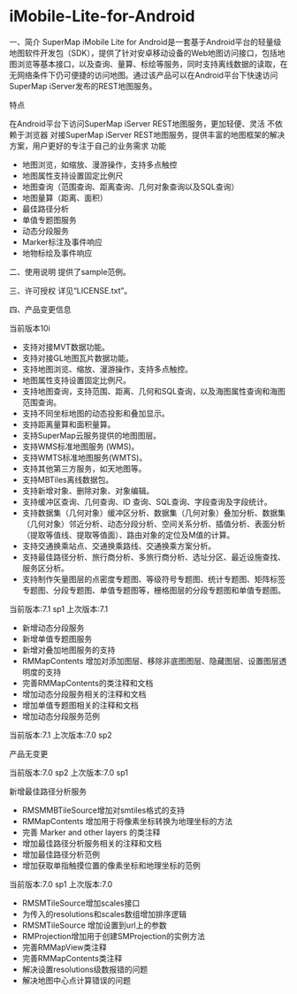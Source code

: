 # iMobile-Lite-for-Android

一、简介
SuperMap iMobile Lite for Android是一套基于Android平台的轻量级地图软件开发包（SDK），提供了针对安卓移动设备的Web地图访问接口，包括地图浏览等基本接口，以及查询、量算、标绘等服务，同时支持离线数据的读取，在无网络条件下仍可便捷的访问地图。通过该产品可以在Android平台下快速访问SuperMap iServer发布的REST地图服务。

特点

在Android平台下访问SuperMap iServer REST地图服务，更加轻便、灵活
不依赖于浏览器
对接SuperMap iServer REST地图服务，提供丰富的地图框架的解决方案，用户更好的专注于自己的业务需求
功能

- 地图浏览，如缩放、漫游操作，支持多点触控
- 地图属性支持设置固定比例尺
- 地图查询（范围查询、距离查询、几何对象查询以及SQL查询）
- 地图量算（距离、面积）
- 最佳路径分析
- 单值专题图服务
- 动态分段服务
- Marker标注及事件响应
- 地物标绘及事件响应

二、使用说明
提供了sample范例。

三、许可授权
详见“LICENSE.txt”。

四、产品变更信息

当前版本10i

- 支持对接MVT数据功能。
- 支持对接GL地图瓦片数据功能。
- 支持地图浏览、缩放、漫游操作，支持多点触控。
- 地图属性支持设置固定比例尺。
- 支持地图查询，支持范围、距离、几何和SQL查询，以及海图属性查询和海图范围查询。
- 支持不同坐标地图的动态投影和叠加显示。
- 支持距离量算和面积量算。
- 支持SuperMap云服务提供的地图图层。
- 支持WMS标准地图服务 (WMS)。
- 支持WMTS标准地图服务(WMTS)。
- 支持其他第三方服务，如天地图等。
- 支持MBTiles离线数据包。
- 支持新增对象、删除对象、对象编辑。
- 支持缓冲区查询、几何查询、ID 查询、SQL查询、字段查询及字段统计。
- 支持数据集（几何对象）缓冲区分析、数据集（几何对象）叠加分析、数据集（几何对象）邻近分析、动态分段分析、空间关系分析、插值分析、表面分析（提取等值线、提取等值面）、路由对象的定位及M值的计算。
- 支持交通换乘站点、交通换乘路线、交通换乘方案分析。
- 支持最佳路径分析、旅行商分析、多旅行商分析、选址分区、最近设施查找、服务区分析。
- 支持制作矢量图层的点密度专题图、等级符号专题图、统计专题图、矩阵标签专题图、分段专题图、单值专题图等，栅格图层的分段专题图和单值专题图。

当前版本:7.1 sp1 上次版本:7.1

- 新增动态分段服务
- 新增单值专题图服务
- 新增对叠加地图服务的支持
- RMMapContents 增加对添加图层、移除非底图图层、隐藏图层、设置图层透明度的支持
- 完善RMMapContents的类注释和文档
- 增加动态分段服务相关的注释和文档
- 增加单值专题图相关的注释和文档
- 增加动态分段服务范例

当前版本:7.1 上次版本:7.0 sp2

产品无变更

当前版本:7.0 sp2 上次版本:7.0 sp1

新增最佳路径分析服务
- RMSMMBTileSource增加对smtiles格式的支持
- RMMapContents 增加用于将像素坐标转换为地理坐标的方法
- 完善 Marker and other layers 的类注释
- 增加最佳路径分析服务相关的注释和文档
- 增加最佳路径分析范例
- 增加获取单指触摸位置的像素坐标和地理坐标的范例

当前版本:7.0 sp1 上次版本:7.0

- RMSMTileSource增加scales接口
- 为传入的resolutions和scales数组增加排序逻辑
- RMSMTileSource 增加设置到url上的参数
- RMProjection增加用于创建SMProjection的实例方法
- 完善RMMapView类注释
- 完善RMMapContents类注释
- 解决设置resolutions级数报错的问题
- 解决地图中心点计算错误的问题
 
